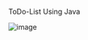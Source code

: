 ToDo-List Using Java 




![image](https://github.com/user-attachments/assets/974ebaef-d74b-4e01-9ec9-575c4ac7ee4e)

